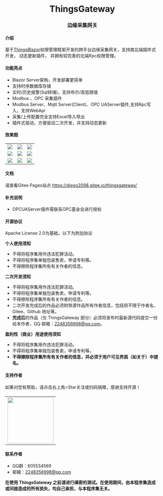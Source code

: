 ﻿<div align="center"><h1 align="center">ThingsGateway</a></h1></div>
<div align="center"><h3 align="center">边缘采集网关</h3></div>

#### 介绍

基于[ThingsBlazor](https://gitee.com/diego2098/ThingsBlazor)权限管理框架开发的跨平台边缘采集网关，支持南北端插件式开发，
动态更新插件，
并拥有较完善的北端Rpc权限管理。


####  功能亮点

- Blazor Server架构，开发部署更简单
- 支持时序数据库存储
- 实时/历史报警(Sql转储)，支持布尔/高低限值
- Modbus 、OPC 采集插件
- Modbus Server、Mqtt Server(Client)、OPC UAServer插件,支持Rpc写入，支持WebApi
- 采集/上传配置完全支持Excel导入导出
- 插件式驱动，方便驱动二次开发，并支持动态更新


####  效果图
 <table>
    <tr>
        <td><img src="https://gitee.com/diego2098/ThingsGateway/raw/master/Image/1.png"/></td>
        <td><img src="https://gitee.com/diego2098/ThingsGateway/raw/master/Image/2.png"/></td>
        <td><img src="https://gitee.com/diego2098/ThingsGateway/raw/master/Image/3.png"/></td>
    </tr>
    <tr>
        <td><img src="https://gitee.com/diego2098/ThingsGateway/raw/master/Image/4.png"/></td>
        <td><img src="https://gitee.com/diego2098/ThingsGateway/raw/master/Image/5.png"/></td>
        <td><img src="https://gitee.com/diego2098/ThingsGateway/raw/master/Image/6.png"/></td>
    </tr>
        <tr>
        <td><img src="https://gitee.com/diego2098/ThingsGateway/raw/master/Image/7.png"/></td>
        <td><img src="https://gitee.com/diego2098/ThingsGateway/raw/master/Image/8.png"/></td>
        <td><img src="https://gitee.com/diego2098/ThingsGateway/raw/master/Image/9.png"/></td>
    </tr>
 </table>


 ####  文档

 请查看Gitee Pages站点 https://diego2098.gitee.io/thingsgateway/

 
#### 补充说明
* OPCUAServer插件需联系OPC基金会进行授权


#### 开源协议

Apache License 2.0为基础，以下为附加协议

 **个人使用须知**

- 不得将程序集用作违法犯罪活动。
- 不得将程序集单独包装售卖，申请专利等。
- 不得擦除程序集所有有关作者的信息。

 **二次开发须知**

- 不得将程序集用作违法犯罪活动。
- 不得将程序集单独包装售卖，申请专利等。
- 不得擦除程序集所有有关作者的信息。
- 二次开发完成后的作品必须附带源作品所有作者信息，包括但不限于作者名、Gitee、Github 地址等。
- **完成后**的作品（仅 ThingsGateway 部分）必须将发布时最新源代码提交一份给本作者，QQ 邮箱：2248356998@qq.com。

 **盈利性（商业）用途使用须知**

- 不得将程序集用作违法犯罪活动。
- 不得将程序集单独包装售卖，申请专利等。
- **不得擦除程序集所有有关作者的信息，并必须于用户可见界面（如关于）中提名。**





####  支持作者
 如果对您有帮助，请点击右上角⭐Star关注或扫码捐赠，感谢支持开源！
  <table>
    <tr>
        <td><img height=150 src="https://gitee.com/diego2098/ThingsGateway/raw/master/Image/pay.png"/></td>
    </tr>
 </table>
 

####  联系作者
 * QQ群：605534569
 * 邮箱：2248356998@qq.com


**在使用 ThingsGateway 之前请进行缜密的测试。在使用期间，由本程序集造成或间接造成的所有损失，均自己承担，与本程序集无关。**
